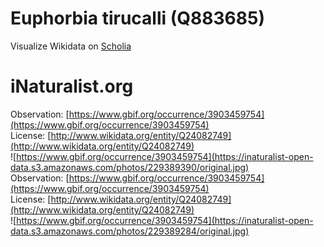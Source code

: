 
Euphorbia tirucalli (Q883685)
=============================
  
Visualize Wikidata on [Scholia](https://scholia.toolforge.org/taxon/Q883685)
# iNaturalist.org
  
Observation: [https://www.gbif.org/occurrence/3903459754](https://www.gbif.org/occurrence/3903459754)  
License: [http://www.wikidata.org/entity/Q24082749](http://www.wikidata.org/entity/Q24082749)  
![https://www.gbif.org/occurrence/3903459754](https://inaturalist-open-data.s3.amazonaws.com/photos/229389390/original.jpg)  
Observation: [https://www.gbif.org/occurrence/3903459754](https://www.gbif.org/occurrence/3903459754)  
License: [http://www.wikidata.org/entity/Q24082749](http://www.wikidata.org/entity/Q24082749)  
![https://www.gbif.org/occurrence/3903459754](https://inaturalist-open-data.s3.amazonaws.com/photos/229389284/original.jpg)